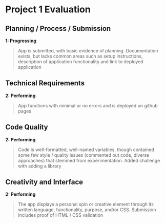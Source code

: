# Project 1 Evaluation
## Planning / Process / Submission
**1: Progressing**
>App is submitted, with basic evidence of planning. Documentation exists, but lacks common areas such as setup instructions, description of application functionality and link to deployed application

## Technical Requirements
**2: Performing**
>App functions with minimal or no errors and is deployed on github pages

## Code Quality
**2: Performing**
>Code is well-formatted, well-named variables, though contained some few style / quality issues (commented out code, diverse approaches) that stemmed from experimentation. Added challenge with adding a library

## Creativity and Interface
**2: Performing**
>The app displays a personal spin or creative element through its written language, functionality, purpose, and/or CSS. Submission includes proof of HTML / CSS validation
